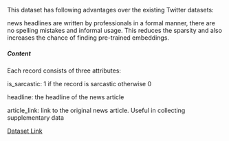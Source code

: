This  dataset has following advantages over the existing Twitter datasets:

 news headlines are written by professionals in a formal manner, there are no spelling mistakes and informal usage. This reduces the sparsity and also increases the chance of finding pre-trained embeddings.

##### Content
Each record consists of three attributes:

is_sarcastic: 1 if the record is sarcastic otherwise 0

headline: the headline of the news article

article_link: link to the original news article. Useful in collecting supplementary data

[Dataset Link](https://www.kaggle.com/datasets/rmisra/news-headlines-dataset-for-sarcasm-detection)